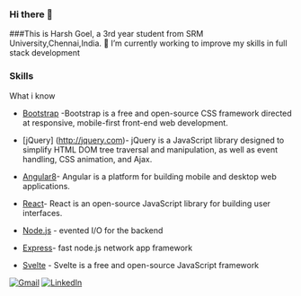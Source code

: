 ### Hi there 👋
###This is Harsh Goel, a 3rd year student from SRM University,Chennai,India.
🔭 I’m currently working to improve my skills in full stack development

### Skills
What i know 
* [Bootstrap](https://getbootstrap.com) -Bootstrap is a free and open-source CSS framework directed at responsive, mobile-first front-end web development.
* [jQuery] (http://jquery.com)- jQuery is a JavaScript library designed to simplify HTML DOM tree traversal and manipulation, as well as event handling, CSS animation, and Ajax.
* [Angular8](https://angular.io/)- Angular is a platform for building mobile and desktop web applications.
* [React](https://reactjs.org/)- React is an open-source JavaScript library for building user interfaces.
* [Node.js](http://nodejs.org) - evented I/O for the backend
* [Express](http://expressjs.com)- fast node.js network app framework

* [Svelte](https://svelte.dev/) - Svelte is a free and open-source JavaScript framework


<a href="mailto:x@harshgoel.me"><img src="https://img.shields.io/badge/-Gmail-c14438?style=flat-square&logo=Gmail&logoColor=white&link=mailto:x@harshgoel.me" alt="Gmail"></a>
<a href="https://www.linkedin.com/in/harshgoel05/"><img src="https://img.shields.io/badge/LinkedIn-%230077B5.svg?&style=flat-square&logo=linkedin&logoColor=white" alt="LinkedIn"></a>
